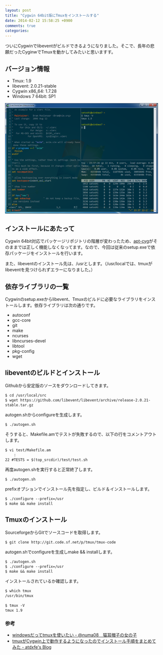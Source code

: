 ```yaml
---
layout: post
title: "Cygwin 64bit版にTmuxをインストールする"
date: 2014-02-12 15:58:25 +0900
comments: true
categories: 
---
```


ついにCygwinでlibeventがビルドできるようになりました。そこで、長年の悲願だったCyginwでTmuxを動かしてみたいと思いますす。

## バージョン情報

* Tmux: 1.9
* libevent: 2.0.21-stable
* Cygwin x86_64: 1.7.28
* Windows 7 64bit: SP1

![Capture](/images/cygwin-tmux.png)

## インストールにあたって

Cygwin 64bit対応でパッケージリポジトリの階層が変わったため、[apt-cyg](https://github.com/rcmdnk/apt-cyg)がそのままでは正しく機能しなくなってます。なので、今回は従来のsetup.exeで依存パッケージをインストールを行います。

また、libeventのインストール先は、/usrとします。（/usr/localでは、tmuxがlibeventを見つけられずエラーになりました。）

## 依存ライブラリの一覧

Cygwinのsetup.exeからlibevent、Tmuxのビルドに必要なライブラリをインストールします。依存ライブラリは次の通りです。

* autoconf
* gcc-core
* git
* make
* ncurses
* libncurses-devel
* libtool
* pkg-config
* wget

## libeventのビルドとインストール

Githubから安定版のソースをダウンロードしてきます。

    $ cd /usr/local/src
    $ wget https://github.com/libevent/libevent/archive/release-2.0.21-stable.tar.gz

autogen.shからconfigureを生成します。

    $ ./autogen.sh

そうすると、Makefile.amでテストが失敗するので、以下の行をコメントアウトします。

    $ vi test/Makefile.am
        :
    22 #TESTS = $(top_srcdir)/test/test.sh

再度autogen.shを実行すると正常終了します。

    $ ./autogen.sh

prefixオプションでインストール先を指定し、ビルド＆インストールします。

    $ ./configure --prefix=/usr
    $ make && make install

## Tmuxのインストール

SourceforgeからGitでソースコードを取得します。

    $ git clone http://git.code.sf.net/p/tmux/tmux-code

autogen.shでconfigureを生成しmake && installします。

    $ ./autogen.sh
    $ ./configure --prefix=/usr
    $ make && make install

インストールされているか確認します。

    $ which tmux
    /usr/bin/tmux

    $ tmux -V
    tmux 1.9

### 参考

* [windowsだってtmuxを使いたい - @numa08　猫耳帽子の女の子](http://numa08.hateblo.jp/entry/2013/07/27/094528)
* [tmuxがCygwin上で動作するようになったのでインストール手順をまとめてみた - atdxfe's Blog](http://atdxfe.hatenablog.com/entry/2013/11/27/031058)

